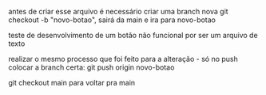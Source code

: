 antes de criar esse arquivo é necessário criar uma branch nova git checkout -b "novo-botao", sairá da main e ira para novo-botao

teste de desenvolvimento de um botão não funcional por ser um arquivo de texto

realizar o mesmo processo que foi feito para a alteração - só no push colocar a branch certa: git push origin novo-botao

git checkout main para voltar pra main